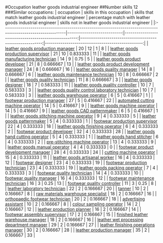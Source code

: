 #Occupation leather goods industrial engineer
##Number skills 12
###Similar occupations:
| occupation                                                                                                    |   skills in this occupation |   skills that match leather goods industrial engineer |   percentage match with leather goods industrial engineer |   skills not in leather goods industrial engineer |
|:--------------------------------------------------------------------------------------------------------------|----------------------------:|------------------------------------------------------:|----------------------------------------------------------:|--------------------------------------------------:|
| [leather goods production manager](leather_goods_production_manager.md)                                       |                          20 |                                                    12 |                                                  1        |                                                 8 |
| [leather goods production supervisor](leather_goods_production_supervisor.md)                                 |                          21 |                                                    10 |                                                  0.833333 |                                                11 |
| [leather goods manufacturing technician](leather_goods_manufacturing_technician.md)                           |                          14 |                                                     9 |                                                  0.75     |                                                 5 |
| [leather goods product developer](leather_goods_product_developer.md)                                         |                          21 |                                                     8 |                                                  0.666667 |                                                13 |
| [leather goods product development manager](leather_goods_product_development_manager.md)                     |                          24 |                                                     8 |                                                  0.666667 |                                                16 |
| [leather goods quality manager](leather_goods_quality_manager.md)                                             |                          14 |                                                     8 |                                                  0.666667 |                                                 6 |
| [leather goods maintenance technician](leather_goods_maintenance_technician.md)                               |                          10 |                                                     8 |                                                  0.666667 |                                                 2 |
| [leather goods quality technician](leather_goods_quality_technician.md)                                       |                          11 |                                                     8 |                                                  0.666667 |                                                 3 |
| [leather goods designer](leather_goods_designer.md)                                                           |                          18 |                                                     7 |                                                  0.583333 |                                                11 |
| [leather goods quality controller](leather_goods_quality_controller.md)                                       |                          10 |                                                     7 |                                                  0.583333 |                                                 3 |
| [leather goods quality control laboratory technician](leather_goods_quality_control_laboratory_technician.md) |                          10 |                                                     7 |                                                  0.583333 |                                                 3 |
| [leather goods warehouse operator](leather_goods_warehouse_operator.md)                                       |                           6 |                                                     5 |                                                  0.416667 |                                                 1 |
| [footwear production manager](footwear_production_manager.md)                                                 |                          27 |                                                     5 |                                                  0.416667 |                                                22 |
| [automated cutting machine operator](automated_cutting_machine_operator.md)                                   |                          14 |                                                     5 |                                                  0.416667 |                                                 9 |
| [leather goods machine operator](leather_goods_machine_operator.md)                                           |                          14 |                                                     5 |                                                  0.416667 |                                                 9 |
| [leather goods CAD patternmaker](leather_goods_CAD_patternmaker.md)                                           |                           6 |                                                     5 |                                                  0.416667 |                                                 1 |
| [leather goods stitching machine operator](leather_goods_stitching_machine_operator.md)                       |                           9 |                                                     4 |                                                  0.333333 |                                                 5 |
| [leather goods patternmaker](leather_goods_patternmaker.md)                                                   |                           5 |                                                     4 |                                                  0.333333 |                                                 1 |
| [footwear production supervisor](footwear_production_supervisor.md)                                           |                          22 |                                                     4 |                                                  0.333333 |                                                18 |
| [leather goods finishing operator](leather_goods_finishing_operator.md)                                       |                           6 |                                                     4 |                                                  0.333333 |                                                 2 |
| [footwear product developer](footwear_product_developer.md)                                                   |                          32 |                                                     4 |                                                  0.333333 |                                                28 |
| [leather goods hand cutting operator](leather_goods_hand_cutting_operator.md)                                 |                           5 |                                                     4 |                                                  0.333333 |                                                 1 |
| [leather goods hand stitcher](leather_goods_hand_stitcher.md)                                                 |                           6 |                                                     4 |                                                  0.333333 |                                                 2 |
| [pre-stitching machine operator](pre-stitching_machine_operator.md)                                           |                          13 |                                                     4 |                                                  0.333333 |                                                 9 |
| [leather goods manual operator](leather_goods_manual_operator.md)                                             |                           4 |                                                     4 |                                                  0.333333 |                                                 0 |
| [footwear product development manager](footwear_product_development_manager.md)                               |                          28 |                                                     4 |                                                  0.333333 |                                                24 |
| [cutting machine operator](cutting_machine_operator.md)                                                       |                          15 |                                                     4 |                                                  0.333333 |                                                11 |
| [leather goods artisanal worker](leather_goods_artisanal_worker.md)                                           |                          16 |                                                     4 |                                                  0.333333 |                                                12 |
| [footwear designer](footwear_designer.md)                                                                     |                          23 |                                                     4 |                                                  0.333333 |                                                19 |
| [footwear production technician](footwear_production_technician.md)                                           |                          23 |                                                     4 |                                                  0.333333 |                                                19 |
| [leather goods packing operator](leather_goods_packing_operator.md)                                           |                           7 |                                                     4 |                                                  0.333333 |                                                 3 |
| [footwear quality technician](footwear_quality_technician.md)                                                 |                          14 |                                                     4 |                                                  0.333333 |                                                10 |
| [footwear quality manager](footwear_quality_manager.md)                                                       |                          16 |                                                     4 |                                                  0.333333 |                                                12 |
| [footwear maintenance technician](footwear_maintenance_technician.md)                                         |                          16 |                                                     3 |                                                  0.25     |                                                13 |
| [footwear quality controller](footwear_quality_controller.md)                                                 |                          11 |                                                     3 |                                                  0.25     |                                                 8 |
| [leather laboratory technician](leather_laboratory_technician.md)                                             |                          22 |                                                     2 |                                                  0.166667 |                                                20 |
| [tanner](tanner.md)                                                                                           |                          10 |                                                     2 |                                                  0.166667 |                                                 8 |
| [raw materials warehouse specialist](raw_materials_warehouse_specialist.md)                                   |                          18 |                                                     2 |                                                  0.166667 |                                                16 |
| [orthopaedic footwear technician](orthopaedic_footwear_technician.md)                                         |                          20 |                                                     2 |                                                  0.166667 |                                                18 |
| [advertising assistant](advertising_assistant.md)                                                             |                          10 |                                                     2 |                                                  0.166667 |                                                 8 |
| [colour sampling operator](colour_sampling_operator.md)                                                       |                          14 |                                                     2 |                                                  0.166667 |                                                12 |
| [leather production planner](leather_production_planner.md)                                                   |                          16 |                                                     2 |                                                  0.166667 |                                                14 |
| [footwear assembly supervisor](footwear_assembly_supervisor.md)                                               |                          17 |                                                     2 |                                                  0.166667 |                                                15 |
| [finished leather warehouse manager](finished_leather_warehouse_manager.md)                                   |                          18 |                                                     2 |                                                  0.166667 |                                                16 |
| [leather wet processing department manager](leather_wet_processing_department_manager.md)                     |                          29 |                                                     2 |                                                  0.166667 |                                                27 |
| [leather finishing operations manager](leather_finishing_operations_manager.md)                               |                          30 |                                                     2 |                                                  0.166667 |                                                28 |
| [leather production manager](leather_production_manager.md)                                                   |                          35 |                                                     2 |                                                  0.166667 |                                                33 |
